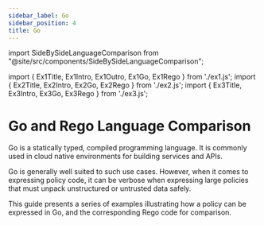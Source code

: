```yaml
---
sidebar_label: Go
sidebar_position: 4
title: Go
---
```


<!-- markdownlint-disable MD044 -->

import SideBySideLanguageComparison from "@site/src/components/SideBySideLanguageComparison";

import { Ex1Title, Ex1Intro, Ex1Outro, Ex1Go, Ex1Rego } from './ex1.js';
import { Ex2Title, Ex2Intro, Ex2Go, Ex2Rego } from './ex2.js';
import { Ex3Title, Ex3Intro, Ex3Go, Ex3Rego } from './ex3.js';

# Go and Rego Language Comparison

Go is a statically typed, compiled programming language.
It is commonly used in cloud native environments
for building services and APIs.

Go is generally well suited to such use cases.
However, when it comes to expressing policy code,
it can be verbose when expressing large policies that must unpack unstructured or untrusted data safely.

This guide presents a series of examples illustrating how a policy can be expressed in Go,
and the corresponding Rego code for comparison.

<SideBySideLanguageComparison
  title={Ex1Title}
  intro={Ex1Intro}
  outro={Ex1Outro}
  title1="Go"
  title2="Rego"
  lang1="go"
  lang2="rego"
  code1={Ex1Go}
  code2={Ex1Rego}
/>

<SideBySideLanguageComparison
  title={Ex2Title}
  intro={Ex2Intro}
  title1="Go"
  title2="Rego"
  lang1="go"
  lang2="rego"
  code1={Ex2Go}
  code2={Ex2Rego}
/>

<SideBySideLanguageComparison
  title={Ex3Title}
  intro={Ex3Intro}
  title1="Go"
  title2="Rego"
  lang1="go"
  lang2="rego"
  code1={Ex3Go}
  code2={Ex3Rego}
/>

<CardGrid>
  <Card key={"python"} item={{
    title: "Python",
    icon: require('./assets/images/python.png').default,
    link: "../languages/python",
    link_text: "Compare Python",
  }} />
  <Card key={"java"} item={{
    title: "Java",
    icon: require('./assets/images/java.png').default,
    link: "../languages/java",
    link_text: "Compare Java",
  }} />
</CardGrid>
